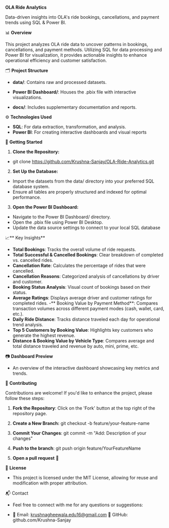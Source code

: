  **OLA Ride Analytics**

Data-driven insights into OLA's ride bookings, cancellations, and payment trends using SQL & Power BI.

📊 **Overview**

This project analyzes OLA ride data to uncover patterns in bookings, cancellations, and payment methods. Utilizing SQL for data processing and Power BI for visualization, it provides actionable insights to enhance operational efficiency and customer satisfaction.

🗂️ **Project Structure**

- **data/**: Contains raw and processed datasets.

- **Power BI Dashboard/**: Houses the .pbix file with interactive visualizations.

- **docs/**: Includes supplementary documentation and reports.


⚙️ **Technologies Used**

- **SQL**: For data extraction, transformation, and analysis.
- **Power BI**: For creating interactive dashboards and visual reports


🚀 **Getting Started**

1. **Clone the Repository:**

- git clone https://github.com/Krushna-Sanjay/OLA-Ride-Analytics.git

2. **Set Up the Database:**

- Import the datasets from the data/ directory into your preferred SQL database system.
- Ensure all tables are properly structured and indexed for optimal performance.

3. **Open the Power BI Dashboard:**

- Navigate to the Power BI Dashboard/ directory.
- Open the .pbix file using Power BI Desktop.
- Update the data source settings to connect to your local SQL database


📈** Key Insights**

- **Total Bookings**: Tracks the overall volume of ride requests.
- **Total Successful & Cancelled Bookings**: Clear breakdown of completed vs. cancelled rides.
- **Cancellation Rate**: Calculates the percentage of rides that were cancelled.
- **Cancellation Reasons**: Categorized analysis of cancellations by driver and customer.
- **Booking Status Analysis**: Visual count of bookings based on their status.
- **Average Ratings**: Displays average driver and customer ratings for completed rides.
-** Booking Value by Payment Method**: Compares transaction volumes across different payment modes (cash, wallet, card, etc.).
- **Daily Ride Distance**: Tracks distance traveled each day for operational trend analysis.
- **Top 5 Customers by Booking Value**: Highlights key customers who generate the highest revenue.
- **Distance & Booking Value by Vehicle Type**: Compares average and total distance traveled and revenue by auto, mini, prime, etc.


📷 **Dashboard Preview**

- An overview of the interactive dashboard showcasing key metrics and trends.


🤝 **Contributing**

Contributions are welcome! If you'd like to enhance the project, please follow these steps:

1. **Fork the Repository**: Click on the 'Fork' button at the top right of the repository page.

2. **Create a New Branch:**
git checkout -b feature/your-feature-name
   
3. **Commit Your Changes**:
git commit -m "Add: Description of your changes"

4. **Push to the branch**:
git push origin feature/YourFeatureName

5. **Open a pull request** 🚀


📄 **License**
- This project is licensed under the MIT License, allowing for reuse and modification with proper attribution.


📬 Contact
- Feel free to connect with me for any questions or suggestions:

- 📧 Email: krushnagheewala.edu16@gmail.com
🔗 GitHub: github.com/Krushna-Sanjay
